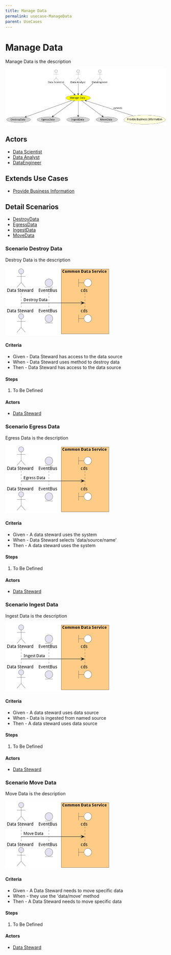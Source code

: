 ```yaml
---
title: Manage Data
permalink: usecase-ManageData
parent: UseCases
---
```

# Manage Data

Manage Data is the description

![Activities Diagram](./Activities.png)

## Actors

* [Data Scientist](actor-datascientist)
* [Data Analyst](actor-analyst)
* [DataEngineer](actor-dataengineer)





## Extends Use Cases

* [Provide Business Information](usecase-ProvideBusinessInformation)







## Detail Scenarios

* [DestroyData](#scenario-DestroyData)
* [EgressData](#scenario-EgressData)
* [IngestData](#scenario-IngestData)
* [MoveData](#scenario-MoveData)



### Scenario Destroy Data

Destroy Data is the description

![Scenario DestroyData](./DestroyData.png)
#### Criteria

* Given - Data Steward has access to the data source
* When - Data Steward uses method to destroy data
* Then - Data Steward has access to the data source

#### Steps
1. To Be Defined

#### Actors

* [Data Steward](actor-datasteward)



### Scenario Egress Data

Egress Data is the description

![Scenario EgressData](./EgressData.png)
#### Criteria

* Given - A data steward uses the system
* When - Data Steward selects &#39;data/source/name&#39;
* Then - A data steward uses the system

#### Steps
1. To Be Defined

#### Actors

* [Data Steward](actor-datasteward)



### Scenario Ingest Data

Ingest Data is the description

![Scenario IngestData](./IngestData.png)
#### Criteria

* Given - A data steward uses data source
* When - Data is ingested from named source
* Then - A data steward uses data source

#### Steps
1. To Be Defined

#### Actors

* [Data Steward](actor-datasteward)



### Scenario Move Data

Move Data is the description

![Scenario MoveData](./MoveData.png)
#### Criteria

* Given - A Data Steward needs to move specific data
* When - they use the &#39;data/move&#39; method
* Then - A Data Steward needs to move specific data

#### Steps
1. To Be Defined

#### Actors

* [Data Steward](actor-datasteward)




